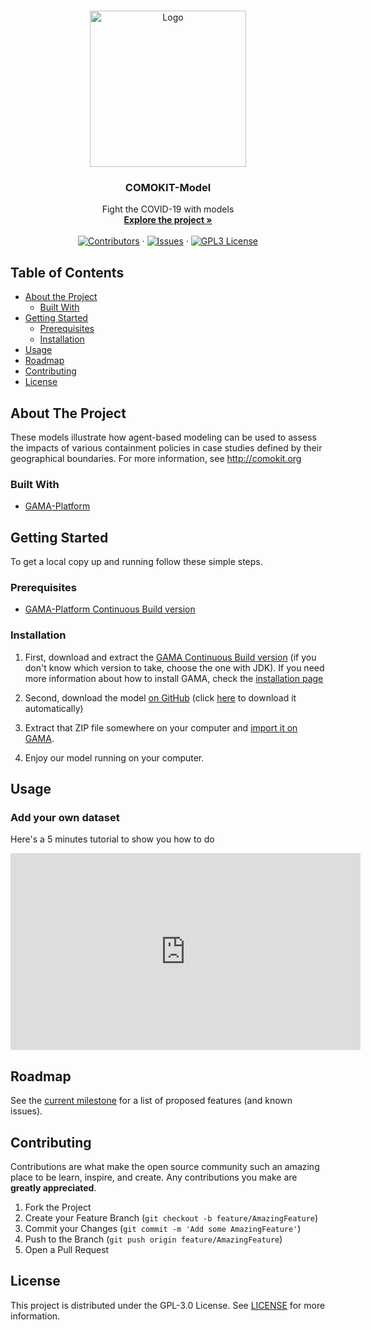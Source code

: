 <!-- PROJECT SHIELDS -->
<!--
*** I'm using markdown "reference style" links for readability.
*** Reference links are enclosed in brackets [ ] instead of parentheses ( ).
*** See the bottom of this document for the declaration of the reference variables
*** for contributors-url, forks-url, etc. This is an optional, concise syntax you may use.
*** https://www.markdownguide.org/basic-syntax/#reference-style-links
-->

<!-- PROJECT LOGO -->
<br />
<p align="center">
  <a href="https://github.com/COMOKIT/COMOKIT-Model">
    <img src="https://avatars0.githubusercontent.com/u/63448362" alt="Logo" width="250" height="250">
  </a>

  <h3 align="center">COMOKIT-Model</h3>

  <p align="center">
    Fight the COVID-19 with models
    <br />
    <a href="https://comokit.org"><strong>Explore the project »</strong></a>
    <br />
    <br />
    <a href="https://github.com/COMOKIT/COMOKIT-Model/graphs/contributors"><img alt="Contributors" src="https://img.shields.io/github/contributors/COMOKIT/COMOKIT-Model.svg?style=flat-square" /></a>
    ·
    <a href="https://github.com/COMOKIT/COMOKIT-Model/issues"><img alt="Issues" src="https://img.shields.io/github/issues/COMOKIT/COMOKIT-Model.svg?style=flat-square)](https://github.com/COMOKIT/COMOKIT-Model/issues" /></a>
    ·
    <a href="https://github.com/COMOKIT/COMOKIT-Model/blob/master/LICENSE"><img alt="GPL3 License" src="https://img.shields.io/github/license/COMOKIT/COMOKIT-Model.svg?style=flat-square" /></a>
  </p>
</p>



<!-- TABLE OF CONTENTS -->
## Table of Contents

* [About the Project](#about-the-project)
  * [Built With](#built-with)
* [Getting Started](#getting-started)
  * [Prerequisites](#prerequisites)
  * [Installation](#installation)
* [Usage](#usage)
* [Roadmap](#roadmap)
* [Contributing](#contributing)
* [License](#license)


<!-- ABOUT THE PROJECT -->
## About The Project

These models illustrate how agent-based modeling can be used to assess the impacts of various containment policies in case studies defined by their geographical boundaries. For more information, see http://comokit.org
### Built With

* [GAMA-Platform](http://gama-platform.org)

<!-- GETTING STARTED -->
## Getting Started

To get a local copy up and running follow these simple steps.

### Prerequisites

- [GAMA-Platform Continuous Build version](https://github.com/gama-platform/gama/releases/tag/continuous)

### Installation

1. First, download and extract the [GAMA Continuous Build version](https://github.com/gama-platform/gama/releases/tag/continuous) (if you don't know which version to take, choose the one with JDK). If you need more information about how to install GAMA, check the [installation page](https://gama-platform.github.io/wiki/Installation)

2. Second, download the model [on GitHub](https://github.com/COMOKIT/CoVid19) (click [here](https://github.com/COMOKIT/COMOKIT-Model/archive/master.zip) to download it automatically)

3. Extract that ZIP file somewhere on your computer and [import it on GAMA](https://gama-platform.github.io/wiki/ImportingModels).

4. Enjoy our model running on your computer.

<!-- USAGE EXAMPLES -->
## Usage

### Add your own dataset

Here's a 5 minutes tutorial to show you how to do

<iframe width="560" height="315" src="https://www.youtube.com/embed/sQI63mgtYi4" frameborder="0" allow="accelerometer; autoplay; encrypted-media; gyroscope; picture-in-picture" allowfullscreen></iframe>

<!-- ROADMAP -->
## Roadmap

See the [current milestone](https://github.com/COMOKIT/COMOKIT-Model/milestones) for a list of proposed features (and known issues).

<!-- CONTRIBUTING -->
## Contributing

Contributions are what make the open source community such an amazing place to be learn, inspire, and create. Any contributions you make are **greatly appreciated**.

1. Fork the Project
2. Create your Feature Branch (`git checkout -b feature/AmazingFeature`)
3. Commit your Changes (`git commit -m 'Add some AmazingFeature'`)
4. Push to the Branch (`git push origin feature/AmazingFeature`)
5. Open a Pull Request

<!-- LICENSE -->
## License

This project is distributed under the GPL-3.0 License. See [LICENSE](https://github.com/COMOKIT/COMOKIT-Model/blob/master/LICENSE) for more information.
